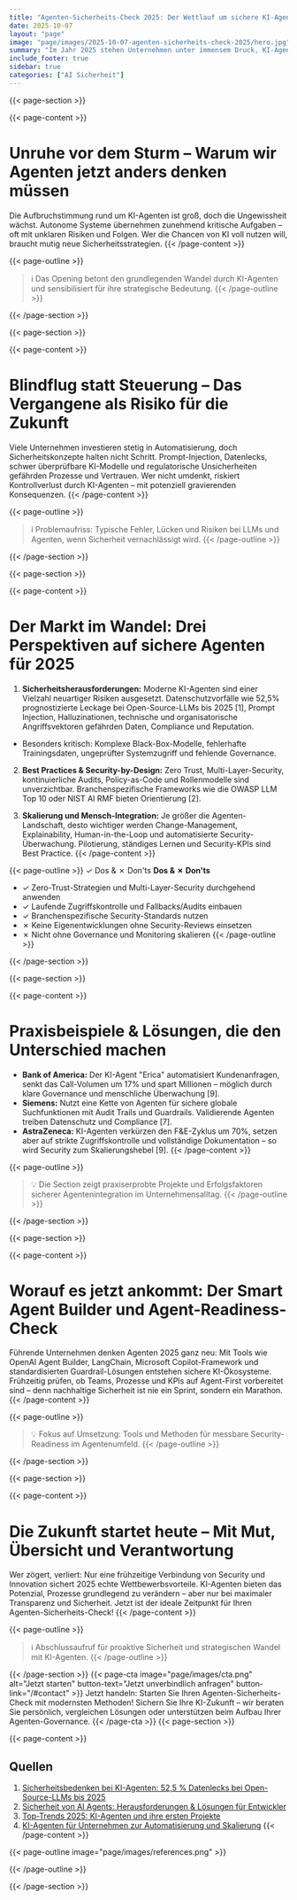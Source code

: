```yaml
---
title: "Agenten-Sicherheits-Check 2025: Der Wettlauf um sichere KI-Agenten und automatisierte Abläufe beginnt jetzt!"
date: 2025-10-07
layout: "page"
image: "page/images/2025-10-07-agenten-sicherheits-check-2025/hero.jpg"
summary: "Im Jahr 2025 stehen Unternehmen unter immensem Druck, KI-Agenten und LLMs umfassend, sicher und regelkonform zu integrieren. Zentral sind Datenschutz, das Management von Black-Box-Modellen, Prompt Injection, Compliance, Governance und skalierbare Sicherheitspraktiken. Das Whitepaper liefert Best Practices, realistisches ROI-Assessment und zeigt, wie robuste Security zum Schlüsselfaktor für nachhaltige Wettbewerbsvorteile wird."
include_footer: true
sidebar: true
categories: ["AI Sicherheit"]
---
```


{{< page-section >}}

{{< page-content >}}
# Unruhe vor dem Sturm – Warum wir Agenten jetzt anders denken müssen

Die Aufbruchstimmung rund um KI-Agenten ist groß, doch die Ungewissheit wächst. Autonome Systeme übernehmen zunehmend kritische Aufgaben – oft mit unklaren Risiken und Folgen. Wer die Chancen von KI voll nutzen will, braucht mutig neue Sicherheitsstrategien.
{{< /page-content >}}

{{< page-outline >}}
> ℹ️ Das Opening betont den grundlegenden Wandel durch KI-Agenten und sensibilisiert für ihre strategische Bedeutung.
{{< /page-outline >}}

{{< /page-section >}}

{{< page-section >}}

{{< page-content >}}
# Blindflug statt Steuerung – Das Vergangene als Risiko für die Zukunft

Viele Unternehmen investieren stetig in Automatisierung, doch Sicherheitskonzepte halten nicht Schritt. Prompt-Injection, Datenlecks, schwer überprüfbare KI-Modelle und regulatorische Unsicherheiten gefährden Prozesse und Vertrauen. Wer nicht umdenkt, riskiert Kontrollverlust durch KI-Agenten – mit potenziell gravierenden Konsequenzen.
{{< /page-content >}}

{{< page-outline >}}
> ℹ️ Problemaufriss: Typische Fehler, Lücken und Risiken bei LLMs und Agenten, wenn Sicherheit vernachlässigt wird.
{{< /page-outline >}}

{{< /page-section >}}

{{< page-section >}}

{{< page-content >}}
# Der Markt im Wandel: Drei Perspektiven auf sichere Agenten für 2025

1. **Sicherheitsherausforderungen:** Moderne KI-Agenten sind einer Vielzahl neuartiger Risiken ausgesetzt. Datenschutzvorfälle wie 52,5% prognostizierte Leckage bei Open-Source-LLMs bis 2025 [1], Prompt Injection, Halluzinationen, technische und organisatorische Angriffsvektoren gefährden Daten, Compliance und Reputation.
- Besonders kritisch: Komplexe Black-Box-Modelle, fehlerhafte Trainingsdaten, ungeprüfter Systemzugriff und fehlende Governance.

2. **Best Practices & Security-by-Design:** Zero Trust, Multi-Layer-Security, kontinuierliche Audits, Policy-as-Code und Rollenmodelle sind unverzichtbar. Branchenspezifische Frameworks wie die OWASP LLM Top 10 oder NIST AI RMF bieten Orientierung [2].

3. **Skalierung und Mensch-Integration:** Je größer die Agenten-Landschaft, desto wichtiger werden Change-Management, Explainability, Human-in-the-Loop und automatisierte Security-Überwachung. Pilotierung, ständiges Lernen und Security-KPIs sind Best Practice.
{{< /page-content >}}

{{< page-outline >}}
✓ Dos & ✗ Don'ts
**Dos & ✗ Don'ts**
- ✓ Zero-Trust-Strategien und Multi-Layer-Security durchgehend anwenden
- ✓ Laufende Zugriffskontrolle und Fallbacks/Audits einbauen
- ✓ Branchenspezifische Security-Standards nutzen
- ✗ Keine Eigenentwicklungen ohne Security-Reviews einsetzen
- ✗ Nicht ohne Governance und Monitoring skalieren
{{< /page-outline >}}

{{< /page-section >}}

{{< page-section >}}

{{< page-content >}}
# Praxisbeispiele & Lösungen, die den Unterschied machen

- **Bank of America:** Der KI-Agent "Erica" automatisiert Kundenanfragen, senkt das Call-Volumen um 17% und spart Millionen – möglich durch klare Governance und menschliche Überwachung [9].
- **Siemens:** Nutzt eine Kette von Agenten für sichere globale Suchfunktionen mit Audit Trails und Guardrails. Validierende Agenten treiben Datenschutz und Compliance [7].
- **AstraZeneca:** KI-Agenten verkürzen den F&E-Zyklus um 70%, setzen aber auf strikte Zugriffskontrolle und vollständige Dokumentation – so wird Security zum Skalierungshebel [9].
{{< /page-content >}}

{{< page-outline >}}
> 💡 Die Section zeigt praxiserprobte Projekte und Erfolgsfaktoren sicherer Agentenintegration im Unternehmensalltag.
{{< /page-outline >}}

{{< /page-section >}}

{{< page-section >}}

{{< page-content >}}
# Worauf es jetzt ankommt: Der Smart Agent Builder und Agent-Readiness-Check

Führende Unternehmen denken Agenten 2025 ganz neu: Mit Tools wie OpenAI Agent Builder, LangChain, Microsoft Copilot-Framework und standardisierten Guardrail-Lösungen entstehen sichere KI-Ökosysteme. Frühzeitig prüfen, ob Teams, Prozesse und KPIs auf Agent-First vorbereitet sind – denn nachhaltige Sicherheit ist nie ein Sprint, sondern ein Marathon.
{{< /page-content >}}

{{< page-outline >}}
> 💡 Fokus auf Umsetzung: Tools und Methoden für messbare Security-Readiness im Agentenumfeld.
{{< /page-outline >}}

{{< /page-section >}}

{{< page-section >}}

{{< page-content >}}
# Die Zukunft startet heute – Mit Mut, Übersicht und Verantwortung

Wer zögert, verliert: Nur eine frühzeitige Verbindung von Security und Innovation sichert 2025 echte Wettbewerbsvorteile. KI-Agenten bieten das Potenzial, Prozesse grundlegend zu verändern – aber nur bei maximaler Transparenz und Sicherheit. Jetzt ist der ideale Zeitpunkt für Ihren Agenten-Sicherheits-Check!
{{< /page-content >}}

{{< page-outline >}}
> ℹ️ Abschlussaufruf für proaktive Sicherheit und strategischen Wandel mit KI-Agenten.
{{< /page-outline >}}

{{< /page-section >}}
{{< page-cta image="page/images/cta.png" alt="Jetzt starten" button-text="Jetzt unverbindlich anfragen" button-link="/#contact" >}}
Jetzt handeln: Starten Sie Ihren Agenten-Sicherheits-Check mit modernsten Methoden! Sichern Sie Ihre KI-Zukunft – wir beraten Sie persönlich, vergleichen Lösungen oder unterstützen beim Aufbau Ihrer Agenten-Governance.
{{< /page-cta >}}
{{< page-section >}}

{{< page-content >}}
## Quellen

1. [Sicherheitsbedenken bei KI-Agenten: 52,5 % Datenlecks bei Open-Source-LLMs bis 2025](https://www.vpnranks.com/de-de/ressourcen/sicherheitsbedenken-bei-ki-agenten/)  
2. [Sicherheit von AI Agents: Herausforderungen & Lösungen für Entwickler](https://www.mindtwo.de/blog/sicherheit-von-ai-agents-in-der-entwicklung)  
7. [Top-Trends 2025: KI-Agenten und ihre ersten Projekte](https://www.bigdata-insider.de/top-trends-2025-ki-agenten-projekte-a-ce347028b59f51799cc89b5cf1989c76/)  
9. [KI-Agenten für Unternehmen zur Automatisierung und Skalierung](https://clickup.com/de/blog/478370/ki-agenten-fuer-das-geschaeft)
{{< /page-content >}}

{{< page-outline image="page/images/references.png" >}}

{{< /page-outline >}}

{{< /page-section >}}